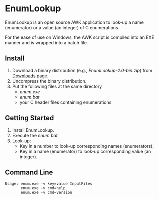 # EnumLookup #

EnumLookup is an open source AWK application to look-up a name (enumerator) or
a value (an integer) of C enumerations.

For the ease of use on Windows, the AWK script is compiled into an EXE manner
and is wrapped into a batch file.


## Install ##

1. Download a binary distribution (e.g., *EnumLookup-2.0-bin.zip*) from
   [Downloads](https://bitbucket.org/YorkJong/awkenumlookup/downloads) page.
2. Uncompress the binary distribution.
3. Put the following files at the same directory
    * *enum.exe*
    * *enum.bat*
    * your C header files containing enumerations


## Getting Started ##

1. Install EnumLookup.
2. Execute the *enum.bat*
3. Look-up:
    * Key in a number to look-up corresponding names (enumerators);
    * Key in a name (enumerator) to look-up corresponding value (an integer).


## Command Line ##

```
Usage: enum.exe -v key=value InputFiles
       enum.exe -v cmd=help
       enum.exe -v cmd=version
```
